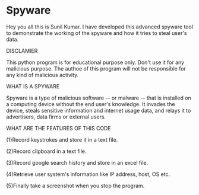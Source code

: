 # Spyware

Hey you all this is Sunil Kumar. I have developed this advanced spyware tool to demonstrate the working of the spyware and how it tries to steal user's data.

DISCLAMIER

This python program is for educational purpose only. Don't use it for any malicious purpose. The authoe of this program will not be responsible for any kind of malicious activity.

WHAT IS A SPYWARE

Spyware is a type of malicious software -- or malware -- that is installed on a computing device without the end user's knowledge. It invades the device, steals sensitive information and internet usage data, and relays it to advertisers, data firms or external users.

WHAT ARE THE FEATURES OF THIS CODE

(1)Record keystrokes and store it in a text file.

(2)Record clipboard in a text file.

(3)Record google search history and store in an excel file.

(4)Retrieve user system's information like IP address, host, OS etc.

(5)Finally take a screenshot when you stop the program.

